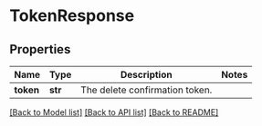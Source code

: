 # TokenResponse

## Properties
Name | Type | Description | Notes
------------ | ------------- | ------------- | -------------
**token** | **str** | The delete confirmation token. | 

[[Back to Model list]](../README.md#documentation-for-models) [[Back to API list]](../README.md#documentation-for-api-endpoints) [[Back to README]](../README.md)


